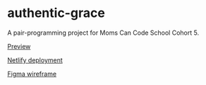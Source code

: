 # authentic-grace

A pair-programming project for Moms Can Code School Cohort 5. 

[Preview](https://kristidugan.github.io/authentic-grace/)

[Netlify deployment](https://authentic-grace.netlify.com/)

[Figma wireframe](https://www.figma.com/file/yMhHXmHO6tbNS6sXhm27WX/Authentic-Grace?node-id=0%3A1)
